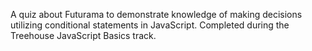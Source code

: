 A quiz about Futurama to demonstrate knowledge of making decisions 
utilizing conditional statements in JavaScript. Completed during the 
Treehouse JavaScript Basics track.
